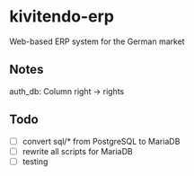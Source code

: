 # kivitendo-erp
Web-based ERP system for the German market

## Notes
auth_db: Column right -> rights

## Todo
- [ ] convert sql/* from PostgreSQL to MariaDB
- [ ] rewrite all scripts for MariaDB
- [ ] testing
